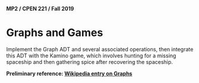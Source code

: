 **MP2 / CPEN 221 / Fall 2019**

# Graphs and Games

Implement the Graph ADT and several associated operations, then integrate this ADT with the Kamino game, which involves hunting for a missing spaceship and then gathering spice after recovering the spaceship.



**Preliminary reference: [Wikipedia entry on Graphs](https://en.wikipedia.org/wiki/Graph_(discrete_mathematics))** 
